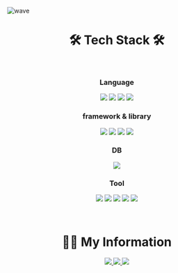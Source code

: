 ![wave](https://capsule-render.vercel.app/api?type=wave&color=8E503D&height=200&text=JinSungLee&fontColor=919191)

<h1 align="center">🛠 Tech Stack 🛠</h1>
<br>

<div align="center">  
   <h3 align="center">Language</h3>
   <img src="https://img.shields.io/badge/Javascript-E6B91E?style=for-the-badge&logo=Javascript&logoColor=white">
   <img src="https://img.shields.io/badge/css-007396?style=for-the-badge&logo=css3&logoColor=white">
   <img src="https://img.shields.io/badge/html-E34F26?style=for-the-badge&logo=html5&logoColor=white">
   <img src="https://img.shields.io/badge/typescript-0769AD?style=for-the-badge&logo=typescript&logoColor=white">
  
   <h3 align="center">framework & library</h3>
   <img src="https://img.shields.io/badge/react-61DAFB?style=for-the-badge&logo=react&logoColor=black">
   <img src="https://img.shields.io/badge/node.js-6DB33F?style=for-the-badge&logo=node.js&logoColor=black">
   <img src="https://img.shields.io/badge/express-181717?style=for-the-badge&logo=express&logoColor=white">
   <img src="https://img.shields.io/badge/Redux-white?style=for-the-badge&logo=Redux&logoColor=ff69b4">
  
   <h3 align="center">DB</h3>
   <img src="https://img.shields.io/badge/mysql-4479A1?style=for-the-badge&logo=mysql&logoColor=white">
  
   <h3 align="center">Tool</h3>
   <img src="https://img.shields.io/badge/Git-181717?style=for-the-badge&logo=Git&logoColor=white">
   <img src="https://img.shields.io/badge/figma-7952B3?style=for-the-badge&logo=figma&logoColor=white">
   <img src="https://img.shields.io/badge/aws_s3-ffb13b?style=for-the-badge&logo=amazon-aws&logoColor=white"/>
   <img src="https://img.shields.io/badge/aws_cloud.Front-ffb13b?style=for-the-badge&logo=amazon-aws&logoColor=white"/>
   <img src="https://img.shields.io/badge/aws_ec2-ffb13b?style=for-the-badge&logo=amazon-aws&logoColor=white"/>
  
  
</div>

<br>
<br>
<h1 align="center">🧑‍💻 My Information</h1>
<div align="center">  
  <a href="https://velog.io/@milkyway">
    <img src="https://img.shields.io/badge/Tech%20Blog-11B48A?style=flat-square&logo=Vimeo&logoColor=white&link=https://velog.io/@woo0_hooo"/>
  </a>
  <a href="https://www.instagram.com/chewbacca.96/">
    <img src="https://img.shields.io/badge/Instagram-E4405F?style=flat-square&logo=Instagram&logoColor=white&link=https://www.instagram.com/woo0_hooo/"/>
  </a>
  <a href="mailto:caifornialove.96@gamil.com">
    <img src="https://img.shields.io/badge/Gmail-d14836?style=flat-square&logo=Gmail&logoColor=white&link=viliketh1s98@naver.com"/>
  </a>
</div>
